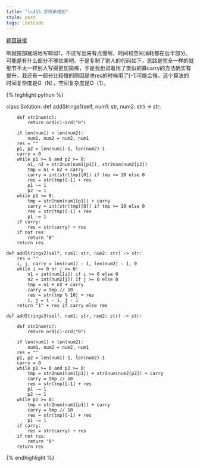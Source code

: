 ```yaml
---
title: "lc415.字符串相加"
style: post
tags: Leetcode
---
```


[题目链接](https://leetcode-cn.com/problems/add-strings/)

啊就按部就班地写嘛如1，不过写出来有点慢啊，时间和空间消耗都在后半部分。可能是有什么部分不够优美吧。于是复制了别人的代码如下，思路是完全一样的就细节不太一样别人写得更加简练，于是我也试着用了类似的算carry的方法确实有提升，我还有一部分比较慢的原因是求res的时候用了[-1]可能会慢。这个算法的时间复杂度是O（N），空间复杂度是O（1）。

{% highlight python %}

class Solution:
    def addStrings1(self, num1: str, num2: str) -> str:

        def str2num(c):
            return ord(c)-ord("0")

        if len(num1) < len(num2):
            num1, num2 = num2, num1
        res = ""
        p1, p2 = len(num1)-1, len(num2)-1
        carry = 0
        while p1 >= 0 and p2 >= 0:
            n1, n2 = str2num(num1[p1]), str2num(num2[p2])
            tmp = n1 + n2 + carry
            carry = int(str(tmp)[0]) if tmp >= 10 else 0
            res = str(tmp)[-1] + res
            p1 -= 1
            p2 -= 1
        while p1 >= 0:
            tmp = str2num(num1[p1]) + carry
            carry = int(str(tmp)[0]) if tmp >= 10 else 0
            res = str(tmp)[-1] + res
            p1 -= 1
        if carry:
            res = str(carry) + res
        if not res:
            return "0"
        return res

    def addStrings2(self, num1: str, num2: str) -> str:
        res = ""
        i, j, carry = len(num1) - 1, len(num2) - 1, 0
        while i >= 0 or j >= 0:
            n1 = int(num1[i]) if i >= 0 else 0
            n2 = int(num2[j]) if j >= 0 else 0
            tmp = n1 + n2 + carry
            carry = tmp // 10
            res = str(tmp % 10) + res
            i, j = i - 1, j - 1
        return "1" + res if carry else res

    def addStrings3(self, num1: str, num2: str) -> str:

        def str2num(c):
            return ord(c)-ord("0")

        if len(num1) < len(num2):
            num1, num2 = num2, num1
        res = ""
        p1, p2 = len(num1)-1, len(num2)-1
        carry = 0
        while p1 >= 0 and p2 >= 0:
            tmp = str2num(num1[p1]) + str2num(num2[p2]) + carry
            carry = tmp // 10
            res = str(tmp)[-1] + res
            p1 -= 1
            p2 -= 1
        while p1 >= 0:
            tmp = str2num(num1[p1]) + carry
            carry = tmp // 10
            res = str(tmp)[-1] + res
            p1 -= 1
        if carry:
            res = str(carry) + res
        if not res:
            return "0"
        return res

{% endhighlight %}

